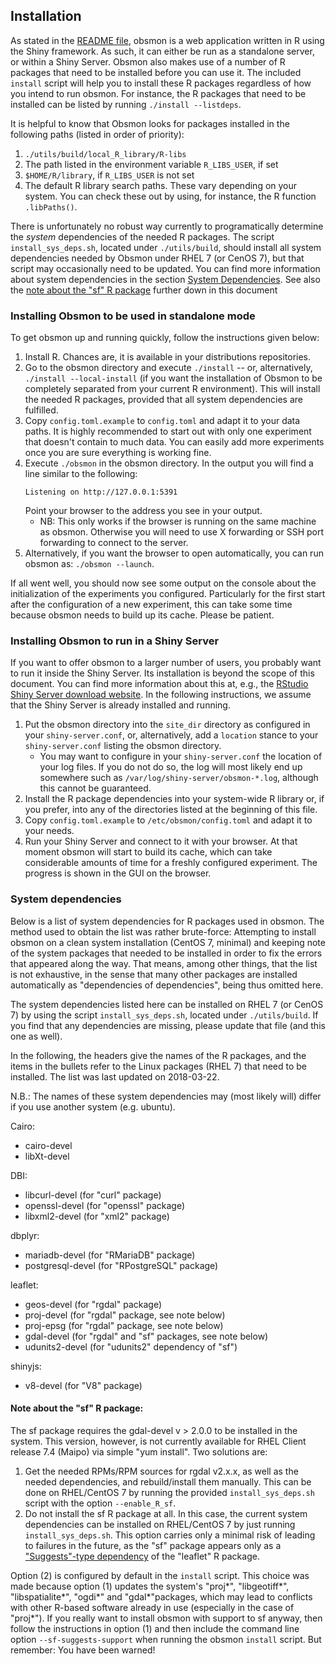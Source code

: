 ## Installation
As stated in the [README file](./README.md), obsmon is a web application written in R using the Shiny framework. As such, it can either be run as a standalone server, or within a Shiny Server. Obsmon also makes use of a number of R packages that need to be installed before you can use it. The included `install` script will help you to install these R packages regardless of how you intend to run obsmon. For instance, the R packages that need to be installed can be listed by running `./install --listdeps`.

It is helpful to know that Obsmon looks for packages installed in the following paths (listed in order of priority):
1. `./utils/build/local_R_library/R-libs`
2. The path listed in the environment variable `R_LIBS_USER`, if set
3. `$HOME/R/library`, if `R_LIBS_USER` is not set
4. The default R library search paths. These vary depending on your system. You can check these out by using, for instance, the R function `.libPaths()`.

There is unfortunately no robust way currently to programatically determine the *system* dependencies of the needed R packages. The script `install_sys_deps.sh`, located under `./utils/build`, should install all system dependencies needed by Obsmon under RHEL 7 (or CenOS 7), but that script may occasionally need to be updated. You can find more information about system dependencies in the  section [System Dependencies](#system-dependencies). See also the [note about the "sf" R package](Note-about-the-"sf"-R-package:) further down in this document

### Installing Obsmon to be used in standalone mode
To get obsmon up and running quickly, follow the instructions given below:

1. Install R. Chances are, it is available in your distributions repositories.
2. Go to the obsmon directory and execute `./install` -- or, alternatively, `./install --local-install` (if you want the installation of Obsmon to be completely separated from your current R environment). This will install the needed R packages, provided that all system dependencies are fulfilled.
3. Copy `config.toml.example` to `config.toml` and adapt it to your data paths.
   It is highly recommended to start out with only one experiment that doesn't
   contain to much data. You can easily add more experiments once you are sure
   everything is working fine.
4. Execute `./obsmon` in the obsmon directory. In the output you will find a line similar to the following:
   ```
   Listening on http://127.0.0.1:5391
   ```
   Point your browser to the address you see in your output.
   * NB: This only works if the browser is running on the same machine as obsmon. Otherwise you will need to use X forwarding or SSH port forwarding to connect to the server.
5. Alternatively, if you want the browser to open automatically, you can run obsmon as: `./obsmon --launch`.

If all went well, you should now see some output on the console about the
initialization of the experiments you configured. Particularly for the first
start after the configuration of a new experiment, this can take some time
because obsmon needs to build up its cache. Please be patient.

### Installing Obsmon to run in a Shiny Server
If you want to offer obsmon to a larger number of users, you probably want to
run it inside the Shiny Server. Its installation is beyond the scope of this
document. You can find more information about this at, e.g., the [RStudio Shiny Server download website](https://www.rstudio.com/products/shiny/download-server). In the following instructions, we assume that the Shiny Server is already installed and running.

1. Put the obsmon directory into the `site_dir` directory as configured in your
   `shiny-server.conf`, or, alternatively, add a `location` stance to your
   `shiny-server.conf` listing the obsmon directory.
   * You may want to configure in your
   `shiny-server.conf` the location of your log files. If you do not do so, the log will most likely end up somewhere such as `/var/log/shiny-server/obsmon-*.log`, although this cannot be guaranteed.
2. Install the R package dependencies into your system-wide R library or, if you prefer, into any of the directories listed at the beginning of this file.
3. Copy `config.toml.example` to `/etc/obsmon/config.toml` and adapt it to your needs.
4. Run your Shiny Server and connect to it with your browser. At that moment
   obsmon will start to build its cache, which can take considerable amounts of
   time for a freshly configured experiment. The progress is shown in the GUI on the browser.

### System dependencies
Below is a list of system dependencies for R packages used in obsmon. The method used to obtain the list was rather brute-force: Attempting to install obsmon on a clean system installation (CentOS 7, minimal) and keeping note of the system packages that needed to be installed in order to fix the errors that appeared along the way. That means, among other things, that the list is not exhaustive, in the sense that many other packages are installed automatically as "dependencies of dependencies", being thus omitted here.

The system dependencies listed here can be installed on RHEL 7 (or CenOS 7) by using the script `install_sys_deps.sh`, located under `./utils/build`. If you find that any dependencies are missing, please update that file (and this one as well).

In the following, the headers give the names of the R packages, and the items in the bullets refer to the Linux packages (RHEL 7) that need to be installed. The list was last updated on 2018-03-22.

N.B.: The names of these system dependencies may (most likely will) differ if you use another system (e.g. ubuntu).

Cairo:
  * cairo-devel
  * libXt-devel

DBI:
  * libcurl-devel (for "curl" package)
  * openssl-devel (for "openssl" package)
  * libxml2-devel (for "xml2" package)

dbplyr:
  * mariadb-devel (for "RMariaDB" package)
  * postgresql-devel (for "RPostgreSQL" package)

leaflet:
  * geos-devel (for "rgdal" package)
  * proj-devel (for "rgdal" package, see note below)
  * proj-epsg (for "rgdal" package, see note below)
  * gdal-devel (for "rgdal" and "sf" packages, see note below)
  * udunits2-devel (for "udunits2" dependency of "sf")

shinyjs:
  * v8-devel (for "V8" package)

#### Note about the "sf" R package:
The sf package requires the gdal-devel v > 2.0.0 to be installed in the system. This version, however, is not currently available for RHEL Client
release 7.4 (Maipo) via simple "yum install". Two solutions are:

1. Get the needed RPMs/RPM sources for rgdal v2.x.x, as well as the needed
   dependencies, and rebuild/install them manually. This can be done on RHEL/CentOS 7 by running the provided `install_sys_deps.sh` script with the option `--enable_R_sf`.
2. Do not install the sf R package at all. In this case, the current system
   dependencies can be installed on RHEL/CentOS 7 by just running `install_sys_deps.sh`.
   This option carries only a minimal risk of leading to failures in the
   future, as the "sf" package appears only as a ["Suggests"-type dependency](http://r-pkgs.had.co.nz/description.html) of the "leaflet" R package.

Option (2) is configured by default in the `install` script. This choice was made because option (1) updates the system's "proj*", "libgeotiff*", "libspatialite*", "ogdi*" and "gdal*"packages, which may lead to conflicts with other R-based software already in use (especially in the case of "proj*"). If you really want to install obsmon with support to sf anyway, then follow the instructions in option (1) and then include the command line option `--sf-suggests-support` when running the obsmon `install` script. But remember: You have been warned!
